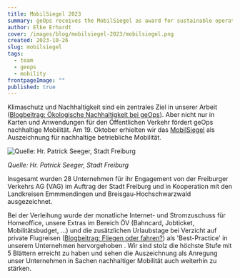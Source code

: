 ```yaml
---
title: MobilSiegel 2023
summary: geOps receives the MobilSiegel as award for sustainable operational mobility.
author: Elke Erhardt
cover: /images/blog/mobilsiegel-2023/mobilsiegel.png
created: 2023-10-26
slug: mobilsiegel
tags:
  - team
  - geops
  - mobility
frontpageImage: ""
published: true
---
```

Klimaschutz und Nachhaltigkeit sind ein zentrales Ziel in unserer Arbeit ([Blogbeitrag: Ökologische Nachhaltigkeit bei geOps](https://geops.com/de/blog/sustainability)). Aber nicht nur in Karten und Anwendungen für den Öffentlichen Verkehr fördert geOps nachhaltige Mobilität. Am 19. Oktober erhielten wir das [MobilSiegel](https://www.vag-freiburg.de/service-infos/mobilitaet-fuer-unternehmen/mobilsiegel) als Auszeichnung für nachhaltige betriebliche Mobilität.

![Quelle: Hr. Patrick Seeger, Stadt Freiburg](/images/blog/mobilsiegel-2023/20231019frbpse088.jpg)

*Quelle: Hr. Patrick Seeger, Stadt Freiburg*

Insgesamt wurden 28 Unternehmen für ihr Engagement von der Freiburger Verkehrs AG (VAG) im Auftrag der Stadt Freiburg und in Kooperation mit den Landkreisen Emmmendingen und Breisgau-Hochschwarzwald ausgezeichnet.

Bei der Verleihung wurde der monatliche Internet- und Stromzuschuss für Homeoffice, unsere Extras im Bereich ÖV (Bahncard, Jobticket, Mobilitätsbudget, ...) und die zusätzlichen Urlaubstage bei Verzicht auf private Flugreisen ([Blogbeitrag: Fliegen oder fahren?](https://geops.com/de/blog/fliegen-oder-fahren)) als 'Best-Practice' in unserem Unternehmen hervorgehoben . Wir sind stolz die höchste Stufe mit 5 Blättern erreicht zu haben und sehen die Auszeichnung als Anregung unser Unternehmen in Sachen nachhaltiger Mobilität auch weiterhin zu stärken.
